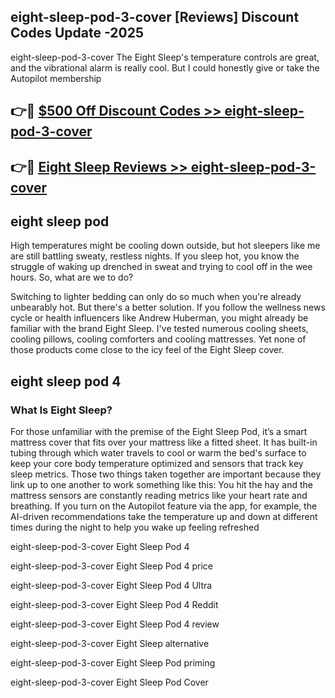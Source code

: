 ## eight-sleep-pod-3-cover [Reviews​] Discount Codes Update -2025

eight-sleep-pod-3-cover The Eight Sleep's temperature controls are great, and the vibrational alarm is really cool. But I could honestly give or take the Autopilot membership

## 👉🔴 [$500 Off Discount Codes >> eight-sleep-pod-3-cover](http://download.freeplayer.one?title=eight-sleep-pod-3-cover&ref=18-ES)

## 👉🔴 [Eight Sleep Reviews >> eight-sleep-pod-3-cover](http://download.freeplayer.one?title=eight-sleep-pod-3-cover&ref=18-ES)

## eight sleep pod

High temperatures might be cooling down outside, but hot sleepers like me are still battling sweaty, restless nights. If you sleep hot, you know the struggle of waking up drenched in sweat and trying to cool off in the wee hours. So, what are we to do?

Switching to lighter bedding can only do so much when you're already unbearably hot. But there's a better solution. If you follow the wellness news cycle or health influencers like Andrew Huberman, you might already be familiar with the brand Eight Sleep. I've tested numerous cooling sheets, cooling pillows, cooling comforters and cooling mattresses. Yet none of those products come close to the icy feel of the Eight Sleep cover.

## eight sleep pod 4

### What Is Eight Sleep?

For those unfamiliar with the premise of the Eight Sleep Pod, it’s a smart mattress cover that fits over your mattress like a fitted sheet. It has built-in tubing through which water travels to cool or warm the bed's surface to keep your core body temperature optimized and sensors that track key sleep metrics. Those two things taken together are important because they link up to one another to work something like this: You hit the hay and the mattress sensors are constantly reading metrics like your heart rate and breathing. If you turn on the Autopilot feature via the app, for example, the AI-driven recommendations take the temperature up and down at different times during the night to help you wake up feeling refreshed

eight-sleep-pod-3-cover Eight Sleep Pod 4

eight-sleep-pod-3-cover Eight Sleep Pod 4 price

eight-sleep-pod-3-cover Eight Sleep Pod 4 Ultra

eight-sleep-pod-3-cover Eight Sleep Pod 4 Reddit

eight-sleep-pod-3-cover Eight Sleep Pod 4 review

eight-sleep-pod-3-cover Eight Sleep alternative

eight-sleep-pod-3-cover Eight Sleep Pod priming

eight-sleep-pod-3-cover Eight Sleep Pod Cover